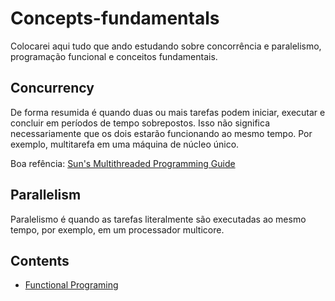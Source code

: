 # Concepts-fundamentals

Colocarei aqui tudo que ando estudando sobre concorrência e paralelismo, programação funcional e conceitos fundamentais.

## Concurrency

De forma resumida é quando duas ou mais tarefas podem iniciar, executar e concluir em períodos de tempo sobrepostos. Isso não significa necessariamente que os dois estarão funcionando ao mesmo tempo. Por exemplo, multitarefa em uma máquina de núcleo único.

Boa refência: [Sun's Multithreaded Programming Guide](https://docs.oracle.com/cd/E19455-01/806-5257/6je9h032b/index.html)

## Parallelism

Paralelismo é quando as tarefas literalmente são executadas ao mesmo tempo, por exemplo, em um processador multicore.

## Contents

- [Functional Programing](https://github.com/JohnAnon9771/Concepts-fundamentals/tree/main/functional-programming)
